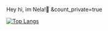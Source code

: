 Hey hi, im Nela!👋
&count_private=true

[![Top Langs](https://github-readme-stats.vercel.app/api/top-langs/?username=shimiiya)](https://github.com/shimiiya/github-readme-stats)
